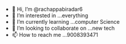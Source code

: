 - 👋 Hi, I’m @rachappabiradar6
- 👀 I’m interested in ...everything
- 🌱 I’m currently learning ...computer Science
- 💞️ I’m looking to collaborate on ...new tech
- 📫 How to reach me ...9008393471

<!---
rachappabiradar6/rachappabiradar6 is a ✨ special ✨ repository because its `README.md` (this file) appears on your GitHub profile.
You can click the Preview link to take a look at your changes.
--->
